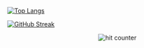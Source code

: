[![Top Langs](https://github-readme-stats.vercel.app/api/top-langs/?username=iamravikantsingh&layout=compact)](https://github.com/anuraghazra/github-readme-stats)

[![GitHub Streak](https://github-readme-streak-stats.herokuapp.com?user=IamRavikantSingh&date_format=M%20j%5B%2C%20Y%5D)](https://git.io/streak-stats)

<div align="center">
<p></p>
<img src="https://profile-counter.glitch.me/iamravikantsingh/count.svg" alt="hit counter" align="center">
</div>
